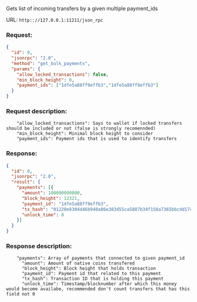Gets list of incoming transfers by a given multiple payment_ids

URL: ```http:://127.0.0.1:11211/json_rpc```
### Request: 
```json
{
  "id": 0,
  "jsonrpc": "2.0",
  "method": "get_bulk_payments",
  "params": {
    "allow_locked_transactions": false,
    "min_block_height": 0,
    "payment_ids": ["1dfe5a88ff9effb3","1dfe5a88ff9effb3"]
  }
}
```
### Request description: 
```
    "allow_locked_transactions": Says to wallet if locked transfers should be included or not (false is strongly recomennded)
    "min_block_height": Minimal block height to consider
    "payment_ids": Payment ids that is used to identify transfers

```
### Response: 
```json
{
  "id": 0,
  "jsonrpc": "2.0",
  "result": {
    "payments": [{
      "amount": 100000000000,
      "block_height": 12321,
      "payment_id": "1dfe5a88ff9effb3",
      "tx_hash": "01220e8304d46b940a86e383d55ca5887b34f158a7365bbcdd17c5a305814a93",
      "unlock_time": 0
    }]
  }
}
```
### Response description: 
```
    "payments": Array of payments that connected to given payment_id
      "amount": Amount of native coins transfered
      "block_height": Block height that holds transaction
      "payment_id": Payment id that related to this payment
      "tx_hash": Transaction ID that is holding this payment
      "unlock_time": Timestamp/blocknumber after which this money would become availabe, recommended don't count transfers that has this field not 0

```

